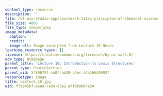 ```yaml
---
content_type: resource
description: ''
file: /ol-ocw-studio-app/courses/5-111sc-principles-of-chemical-science-fall-2014/f79945bfeea47ad463e2a7f0b9b07a34_Lecture_10.jpg
file_size: 4880
file_type: image/jpeg
image_metadata:
  caption: ''
  credit: ''
  image-alt: Image excerpted from Lecture 10 Notes
learning_resource_types: []
license: https://creativecommons.org/licenses/by-nc-sa/4.0/
ocw_type: OCWImage
parent_title: 'Lecture 10: Introduction to Lewis Structures'
parent_type: CourseSection
parent_uid: 5f89679f-aa0f-ab38-a4ec-a4a166b9093f
resourcetype: Image
title: Lecture_10.jpg
uid: f79945bf-eea4-7ad4-63e2-a7f0b9b07a34
---
```


